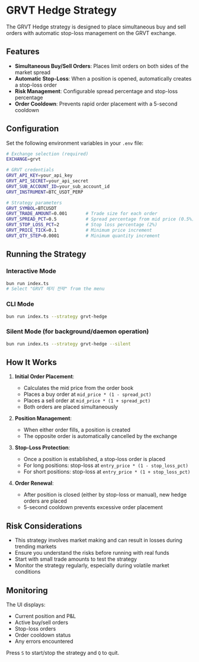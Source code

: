 # GRVT Hedge Strategy

The GRVT Hedge strategy is designed to place simultaneous buy and sell orders with automatic stop-loss management on the GRVT exchange.

## Features

- **Simultaneous Buy/Sell Orders**: Places limit orders on both sides of the market spread
- **Automatic Stop-Loss**: When a position is opened, automatically creates a stop-loss order
- **Risk Management**: Configurable spread percentage and stop-loss percentage
- **Order Cooldown**: Prevents rapid order placement with a 5-second cooldown

## Configuration

Set the following environment variables in your `.env` file:

```bash
# Exchange selection (required)
EXCHANGE=grvt

# GRVT credentials
GRVT_API_KEY=your_api_key
GRVT_API_SECRET=your_api_secret
GRVT_SUB_ACCOUNT_ID=your_sub_account_id
GRVT_INSTRUMENT=BTC_USDT_PERP

# Strategy parameters
GRVT_SYMBOL=BTCUSDT
GRVT_TRADE_AMOUNT=0.001       # Trade size for each order
GRVT_SPREAD_PCT=0.5           # Spread percentage from mid price (0.5%)
GRVT_STOP_LOSS_PCT=2          # Stop loss percentage (2%)
GRVT_PRICE_TICK=0.1           # Minimum price increment
GRVT_QTY_STEP=0.0001          # Minimum quantity increment
```

## Running the Strategy

### Interactive Mode
```bash
bun run index.ts
# Select "GRVT 헤지 전략" from the menu
```

### CLI Mode
```bash
bun run index.ts --strategy grvt-hedge
```

### Silent Mode (for background/daemon operation)
```bash
bun run index.ts --strategy grvt-hedge --silent
```

## How It Works

1. **Initial Order Placement**:
   - Calculates the mid price from the order book
   - Places a buy order at `mid_price * (1 - spread_pct)`
   - Places a sell order at `mid_price * (1 + spread_pct)`
   - Both orders are placed simultaneously

2. **Position Management**:
   - When either order fills, a position is created
   - The opposite order is automatically cancelled by the exchange

3. **Stop-Loss Protection**:
   - Once a position is established, a stop-loss order is placed
   - For long positions: stop-loss at `entry_price * (1 - stop_loss_pct)`
   - For short positions: stop-loss at `entry_price * (1 + stop_loss_pct)`

4. **Order Renewal**:
   - After position is closed (either by stop-loss or manual), new hedge orders are placed
   - 5-second cooldown prevents excessive order placement

## Risk Considerations

- This strategy involves market making and can result in losses during trending markets
- Ensure you understand the risks before running with real funds
- Start with small trade amounts to test the strategy
- Monitor the strategy regularly, especially during volatile market conditions

## Monitoring

The UI displays:
- Current position and P&L
- Active buy/sell orders
- Stop-loss orders
- Order cooldown status
- Any errors encountered

Press `S` to start/stop the strategy and `Q` to quit.